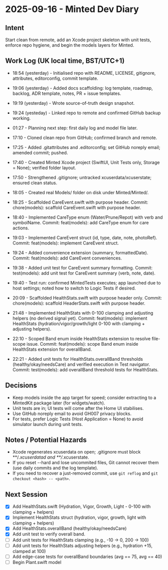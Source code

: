 # 2025-09-16 - Minted Dev Diary

## Intent
Start clean from remote, add an Xcode project skeleton with unit tests, enforce repo hygiene, and begin the models layers for Minted.

## Work Log (UK local time, BST/UTC+1)
- 18:54 (yesterday) - Initialised repo with README, LICENSE, gitignore, attributes, editorconfig, commit template.
- 19:06 (yesterday) - Added docs scaffolding: log template, roadmap, backlog, ADR template, notes, PR + issue templates.
- 19:19 (yesterday) - Wrote source-of-truth design snapshot.
- 19:24 (yesteday) - Linked repo to remote and confirmed GitHub backup working.


- 01:27 - Planning next step: first daily log and model file later.
- 17:10 - Cloned clean repo from GitHub; confirmed branch and remote.
- 17:25 - Added .gitattributes and .editorconfig; set GitHub noreply email; amended commit; pushed.
- 17:40 - Created Minted Xcode project (SwiftUI, Unit Tests only, Storage = None); verified folder layout.
- 17:50 - Strengthened .gitignore; untracked xcuserdata/xcuserstate; ensured clean status.
- 18:05 - Created real Models/ folder on disk under Minted/Minted/.
- 18:25 - Scaffolded CareEvent.swift with purpose header. Commit: chore(models): scaffold CareEvent.swift with purpose header.
- 18:40 - Implemented CareType enum (Water/Prune/Repot) with verb and symbolName. Commit: feat(models): add CareType enum for care actions.
- 19:03 - Implemented CareEvent struct (id, type, date, note, photoRef). Commit: feat(models): implement CareEvent struct.
- 19:24 - Added convenience extension (summary, formattedDate). Commit: feat(models): add CareEvent conveniences.
- 19:38 - Added unit test for CareEvent summary formatting. Commit: test(models): add unit test for CareEvent summary (verb, note, date).
- 19:40 - Test run: confirmed MintedTests executes; app launched due to host settings; noted how to switch to Logic Tests if desired.
- 20:09 - Scaffolded HealthStats.swift with purpose header only. Commit: chore(models): scaffold HeaderStats.swift with purpose header.
- 21:48 - Implemented HealthStats with 0-100 clamping and adjusting helpers (no derived signal yet). Commit: feat(models): implement HealthStats (hydration/vigor/growth/light 0-100 with clamping + adjusting helpers).
- 22:10 - Scoped Band enum inside HealthStats extension to resolve file-scope issue. Commit: feat(models): scope Band enum inside HealthStats extension for overallBand.
- 22:21 - Added unit tests for HealthStats.overallBand thresholds (healthy/okay/needsCare) and verified execution in Test navigator. Commit: test(models): add overallBand threshold tests for HealthStats.

## Decisions
- Keep models inside the app target for speed; consider extracting to a MintedKit package later (for widgets/watch).
- Unit tests are in; UI tests will come after the Home UI stabilises.
- Use GitHub noreply email to avoid GH007 privacy blocks.
- For tests, prefer Logic Tests (Host Application = None) to avoid simulator launch during unit tests.

## Notes / Potential Hazards
- Xcode regenerates xcuserdata on open; .gitignore must block **/*.xcuserdatad and **/*.xcuserstate.
- If you reset --hard and lose uncommited files, Git cannot recover them (use daily commits and the log template).
- If you need to recover a just-removed commit, use `git reflog` and `git checkout <hash> -- <path>`.

## Next Session
- [X] Add HealthStats.swift (Hydration, Vigor, Growth, Light - 0-100 with clamping + helpers)
- [X] Implement HealthStats struct (hydration, vigor, growth, light with clamping + helpers)
- [X] Add HealthStats.overallBand (healthy/okay/needsCare)
- [X] Add unit test to verify overall band.
- [ ] Add unit tests for HealthStats clamping (e.g., -10 → 0, 200 → 100)
- [ ] Add unit tests for HealthStats adjusting helpers (e.g., hydration +15, clamped at 100)
- [ ] Add edge-case tests for overallBand boundaries (avg == 75, avg == 40)
- [ ] Begin Plant.swift model
